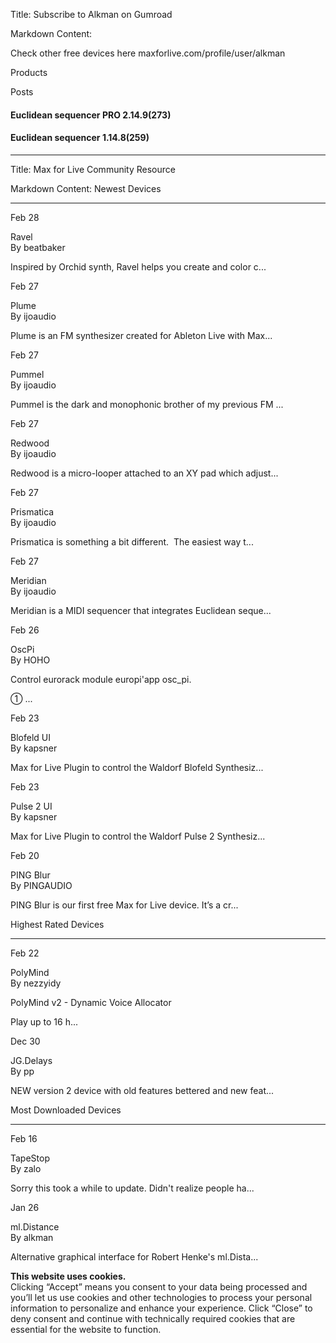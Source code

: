 Title: Subscribe to Alkman on Gumroad

Markdown Content:

Check other free devices here maxforlive.com/profile/user/alkman

Products

Posts

#### Euclidean sequencer PRO 2.14.9(273)

#### Euclidean sequencer 1.14.8(259)

---

Title: Max for Live Community Resource

Markdown Content:
Newest Devices

* * *

Feb 28

Ravel  
By beatbaker

Inspired by Orchid synth, Ravel helps you create and color c...

Feb 27

Plume  
By ijoaudio

Plume is an FM synthesizer created for Ableton Live with Max...

Feb 27

Pummel  
By ijoaudio

Pummel is the dark and monophonic brother of my previous FM ...

Feb 27

Redwood  
By ijoaudio

Redwood is a micro-looper attached to an XY pad which adjust...

Feb 27

Prismatica  
By ijoaudio

Prismatica is something a bit different.  The easiest way t...

Feb 27

Meridian  
By ijoaudio

Meridian is a MIDI sequencer that integrates Euclidean seque...

Feb 26

OscPi  
By HOHO

Control eurorack module europi'app osc\_pi.

① ...

Feb 23

Blofeld UI  
By kapsner

Max for Live Plugin to control the Waldorf Blofeld Synthesiz...

Feb 23

Pulse 2 UI  
By kapsner

Max for Live Plugin to control the Waldorf Pulse 2 Synthesiz...

Feb 20

PING Blur  
By PINGAUDIO

PING Blur is our first free Max for Live device. It’s a cr...

Highest Rated Devices

* * *

Feb 22

PolyMind  
By nezzyidy

PolyMind v2 - Dynamic Voice Allocator

Play up to 16 h...

Dec 30

JG.Delays  
By pp

NEW version 2 device with old features bettered and new feat...

Most Downloaded Devices

* * *

Feb 16

TapeStop  
By zalo

Sorry this took a while to update. Didn't realize people ha...

Jan 26

ml.Distance  
By alkman

Alternative graphical interface for Robert Henke's ml.Dista...

**This website uses cookies.**  
Clicking “Accept” means you consent to your data being processed and you’ll let us use cookies and other technologies to process your personal information to personalize and enhance your experience. Click “Close” to deny consent and continue with technically required cookies that are essential for the website to function.
